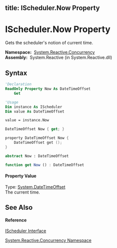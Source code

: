 title: IScheduler.Now Property
---
# IScheduler.Now Property

Gets the scheduler's notion of current time.

**Namespace:**  [System.Reactive.Concurrency](System.Reactive.Concurrency/System.Reactive.Concurrency)  
**Assembly:**  System.Reactive (in System.Reactive.dll)

## Syntax

```vb
'Declaration
ReadOnly Property Now As DateTimeOffset
    Get
```

```vb
'Usage
Dim instance As IScheduler
Dim value As DateTimeOffset

value = instance.Now
```

```csharp
DateTimeOffset Now { get; }
```

```c++
property DateTimeOffset Now {
    DateTimeOffset get ();
}
```

```fsharp
abstract Now : DateTimeOffset
```

```javascript
function get Now () : DateTimeOffset
```

#### Property Value

Type: [System.DateTimeOffset](https://msdn.microsoft.com/en-us/library/Bb341783)  
The current time.

## See Also

#### Reference

[IScheduler Interface](IScheduler/IScheduler)

[System.Reactive.Concurrency Namespace](System.Reactive.Concurrency/System.Reactive.Concurrency)





